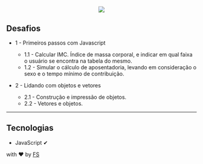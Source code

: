 <h1 align="center">
    <img src="https://ik.imagekit.io/uz5eywdenu/launchbase_rqiObRC_L.png">
</h1>


## Desafios 
 * 1 - Primeiros passos com Javascript 
   *  1.1 - Calcular IMC. Índice de massa corporal, e indicar em qual faixa o usuário se encontra na tabela do mesmo.
   *  1.2 - Simular o cálculo de aposentadoria, levando em consideração o sexo e o tempo mínimo de contribuição.

 * 2 - Lidando com objetos e vetores
   * 2.1 - Construção e impressão de objetos.
   * 2.2 - Vetores e objetos.
    
 ---

## Tecnologias
 - JavaScript  ✔



 with ❤ by [FS](https://www.linkedin.com/in/gabriel-fernandes-6a00a3198)


